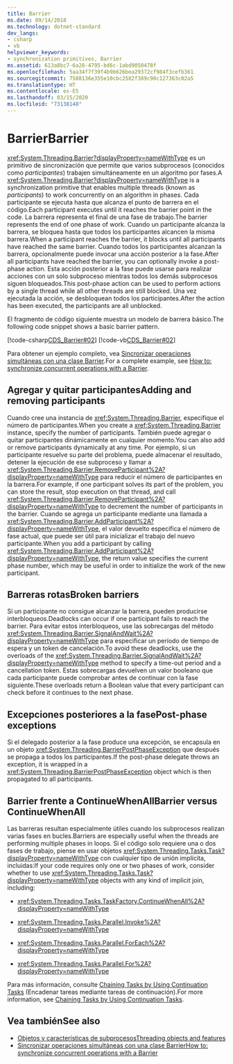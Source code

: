 ```yaml
---
title: Barrier
ms.date: 09/14/2018
ms.technology: dotnet-standard
dev_langs:
- csharp
- vb
helpviewer_keywords:
- synchronization primitives, Barrier
ms.assetid: 613a8bc7-6a28-4795-bd6c-1abd9050478f
ms.openlocfilehash: 5aa34f7f39f4b9b626bea29372cf984f3cefb361
ms.sourcegitcommit: 7588136e355e10cbc2582f389c90c127363c02a5
ms.translationtype: HT
ms.contentlocale: es-ES
ms.lasthandoff: 03/15/2020
ms.locfileid: "73138148"
---
```

# <a name="barrier"></a><span data-ttu-id="2c9d9-102">Barrier</span><span class="sxs-lookup"><span data-stu-id="2c9d9-102">Barrier</span></span>

<span data-ttu-id="2c9d9-103"><xref:System.Threading.Barrier?displayProperty=nameWithType> es un primitivo de sincronización que permite que varios subprocesos (conocidos como *participantes*) trabajen simultáneamente en un algoritmo por fases.</span><span class="sxs-lookup"><span data-stu-id="2c9d9-103">A <xref:System.Threading.Barrier?displayProperty=nameWithType> is a synchronization primitive that enables multiple threads (known as *participants*) to work concurrently on an algorithm in phases.</span></span> <span data-ttu-id="2c9d9-104">Cada participante se ejecuta hasta que alcanza el punto de barrera en el código.</span><span class="sxs-lookup"><span data-stu-id="2c9d9-104">Each participant executes until it reaches the barrier point in the code.</span></span> <span data-ttu-id="2c9d9-105">La barrera representa el final de una fase de trabajo.</span><span class="sxs-lookup"><span data-stu-id="2c9d9-105">The barrier represents the end of one phase of work.</span></span> <span data-ttu-id="2c9d9-106">Cuando un participante alcanza la barrera, se bloquea hasta que todos los participantes alcancen la misma barrera.</span><span class="sxs-lookup"><span data-stu-id="2c9d9-106">When a participant reaches the barrier, it blocks until all participants have reached the same barrier.</span></span> <span data-ttu-id="2c9d9-107">Cuando todos los participantes alcanzan la barrera, opcionalmente puede invocar una acción posterior a la fase.</span><span class="sxs-lookup"><span data-stu-id="2c9d9-107">After all participants have reached the barrier, you can optionally invoke a post-phase action.</span></span> <span data-ttu-id="2c9d9-108">Esta acción posterior a la fase puede usarse para realizar acciones con un solo subproceso mientras todos los demás subprocesos siguen bloqueados.</span><span class="sxs-lookup"><span data-stu-id="2c9d9-108">This post-phase action can be used to perform actions by a single thread while all other threads are still blocked.</span></span> <span data-ttu-id="2c9d9-109">Una vez ejecutada la acción, se desbloquean todos los participantes.</span><span class="sxs-lookup"><span data-stu-id="2c9d9-109">After the action has been executed, the participants are all unblocked.</span></span>  
  
 <span data-ttu-id="2c9d9-110">El fragmento de código siguiente muestra un modelo de barrera básico.</span><span class="sxs-lookup"><span data-stu-id="2c9d9-110">The following code snippet shows a basic barrier pattern.</span></span>  
  
 [!code-csharp[CDS_Barrier#02](../../../samples/snippets/csharp/VS_Snippets_Misc/cds_barrier/cs/barrier.cs#02)]
 [!code-vb[CDS_Barrier#02](../../../samples/snippets/visualbasic/VS_Snippets_Misc/cds_barrier/vb/barrier_vb.vb#02)]  
  
 <span data-ttu-id="2c9d9-111">Para obtener un ejemplo completo, vea [Sincronizar operaciones simultáneas con una clase Barrier](how-to-synchronize-concurrent-operations-with-a-barrier.md).</span><span class="sxs-lookup"><span data-stu-id="2c9d9-111">For a complete example, see [How to: synchronize concurrent operations with a Barrier](how-to-synchronize-concurrent-operations-with-a-barrier.md).</span></span>  
  
## <a name="adding-and-removing-participants"></a><span data-ttu-id="2c9d9-112">Agregar y quitar participantes</span><span class="sxs-lookup"><span data-stu-id="2c9d9-112">Adding and removing participants</span></span>

 <span data-ttu-id="2c9d9-113">Cuando cree una instancia de <xref:System.Threading.Barrier>, especifique el número de participantes.</span><span class="sxs-lookup"><span data-stu-id="2c9d9-113">When you create a <xref:System.Threading.Barrier> instance, specify the number of participants.</span></span> <span data-ttu-id="2c9d9-114">También puede agregar o quitar participantes dinámicamente en cualquier momento.</span><span class="sxs-lookup"><span data-stu-id="2c9d9-114">You can also add or remove participants dynamically at any time.</span></span> <span data-ttu-id="2c9d9-115">Por ejemplo, si un participante resuelve su parte del problema, puede almacenar el resultado, detener la ejecución de ese subproceso y llamar a <xref:System.Threading.Barrier.RemoveParticipant%2A?displayProperty=nameWithType> para reducir el número de participantes en la barrera.</span><span class="sxs-lookup"><span data-stu-id="2c9d9-115">For example, if one participant solves its part of the problem, you can store the result, stop execution on that thread, and call <xref:System.Threading.Barrier.RemoveParticipant%2A?displayProperty=nameWithType> to decrement the number of participants in the barrier.</span></span> <span data-ttu-id="2c9d9-116">Cuando se agrega un participante mediante una llamada a <xref:System.Threading.Barrier.AddParticipant%2A?displayProperty=nameWithType>, el valor devuelto especifica el número de fase actual, que puede ser útil para inicializar el trabajo del nuevo participante.</span><span class="sxs-lookup"><span data-stu-id="2c9d9-116">When you add a participant by calling <xref:System.Threading.Barrier.AddParticipant%2A?displayProperty=nameWithType>, the return value specifies the current phase number, which may be useful in order to initialize the work of the new participant.</span></span>  
  
## <a name="broken-barriers"></a><span data-ttu-id="2c9d9-117">Barreras rotas</span><span class="sxs-lookup"><span data-stu-id="2c9d9-117">Broken barriers</span></span>

 <span data-ttu-id="2c9d9-118">Si un participante no consigue alcanzar la barrera, pueden producirse interbloqueos.</span><span class="sxs-lookup"><span data-stu-id="2c9d9-118">Deadlocks can occur if one participant fails to reach the barrier.</span></span> <span data-ttu-id="2c9d9-119">Para evitar estos interbloqueos, use las sobrecargas del método <xref:System.Threading.Barrier.SignalAndWait%2A?displayProperty=nameWithType> para especificar un período de tiempo de espera y un token de cancelación.</span><span class="sxs-lookup"><span data-stu-id="2c9d9-119">To avoid these deadlocks, use the overloads of the <xref:System.Threading.Barrier.SignalAndWait%2A?displayProperty=nameWithType> method to specify a time-out period and a cancellation token.</span></span> <span data-ttu-id="2c9d9-120">Estas sobrecargas devuelven un valor booleano que cada participante puede comprobar antes de continuar con la fase siguiente.</span><span class="sxs-lookup"><span data-stu-id="2c9d9-120">These overloads return a Boolean value that every participant can check before it continues to the next phase.</span></span>  
  
## <a name="post-phase-exceptions"></a><span data-ttu-id="2c9d9-121">Excepciones posteriores a la fase</span><span class="sxs-lookup"><span data-stu-id="2c9d9-121">Post-phase exceptions</span></span>

 <span data-ttu-id="2c9d9-122">Si el delegado posterior a la fase produce una excepción, se encapsula en un objeto <xref:System.Threading.BarrierPostPhaseException> que después se propaga a todos los participantes.</span><span class="sxs-lookup"><span data-stu-id="2c9d9-122">If the post-phase delegate throws an exception, it is wrapped in a <xref:System.Threading.BarrierPostPhaseException> object which is then propagated to all participants.</span></span>  
  
## <a name="barrier-versus-continuewhenall"></a><span data-ttu-id="2c9d9-123">Barrier frente a ContinueWhenAll</span><span class="sxs-lookup"><span data-stu-id="2c9d9-123">Barrier versus ContinueWhenAll</span></span>

 <span data-ttu-id="2c9d9-124">Las barreras resultan especialmente útiles cuando los subprocesos realizan varias fases en bucles.</span><span class="sxs-lookup"><span data-stu-id="2c9d9-124">Barriers are especially useful when the threads are performing multiple phases in loops.</span></span> <span data-ttu-id="2c9d9-125">Si el código solo requiere una o dos fases de trabajo, piense en usar objetos <xref:System.Threading.Tasks.Task?displayProperty=nameWithType> con cualquier tipo de unión implícita, incluidas:</span><span class="sxs-lookup"><span data-stu-id="2c9d9-125">If your code requires only one or two phases of work, consider whether to use <xref:System.Threading.Tasks.Task?displayProperty=nameWithType> objects with any kind of implicit join, including:</span></span>  
  
- <xref:System.Threading.Tasks.TaskFactory.ContinueWhenAll%2A?displayProperty=nameWithType>  
  
- <xref:System.Threading.Tasks.Parallel.Invoke%2A?displayProperty=nameWithType>  
  
- <xref:System.Threading.Tasks.Parallel.ForEach%2A?displayProperty=nameWithType>  
  
- <xref:System.Threading.Tasks.Parallel.For%2A?displayProperty=nameWithType>  
  
 <span data-ttu-id="2c9d9-126">Para más información, consulte [Chaining Tasks by Using Continuation Tasks](../parallel-programming/chaining-tasks-by-using-continuation-tasks.md) (Encadenar tareas mediante tareas de continuación).</span><span class="sxs-lookup"><span data-stu-id="2c9d9-126">For more information, see [Chaining Tasks by Using Continuation Tasks](../parallel-programming/chaining-tasks-by-using-continuation-tasks.md).</span></span>  
  
## <a name="see-also"></a><span data-ttu-id="2c9d9-127">Vea también</span><span class="sxs-lookup"><span data-stu-id="2c9d9-127">See also</span></span>

- [<span data-ttu-id="2c9d9-128">Objetos y características de subprocesos</span><span class="sxs-lookup"><span data-stu-id="2c9d9-128">Threading objects and features</span></span>](threading-objects-and-features.md)
- [<span data-ttu-id="2c9d9-129">Sincronizar operaciones simultáneas con una clase Barrier</span><span class="sxs-lookup"><span data-stu-id="2c9d9-129">How to: synchronize concurrent operations with a Barrier</span></span>](how-to-synchronize-concurrent-operations-with-a-barrier.md)
